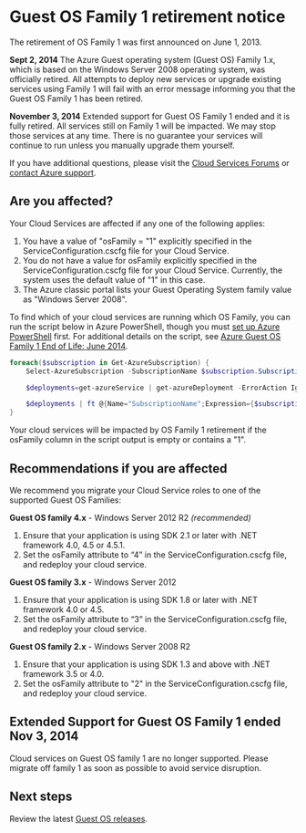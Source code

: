 <properties
   pageTitle="Guest OS family 1 retirement notice | Azure"
   description="Provides information about when the Azure Guest OS Family 1 retirement happened and how to determine if you are affected"
   services="cloud-services"
   documentationCenter="na"
   authors="raiye"
   manager="timlt"
   editor=""/>

<tags
   ms.service="cloud-services"
   ms.devlang="na"
   ms.topic="article"
   ms.tgt_pltfrm="na"
   ms.workload="tbd"
   ms.date="10/24/2016"
   ms.author="raiye"/>



# Guest OS Family 1 retirement notice

The retirement of OS Family 1 was first announced on June 1, 2013.

**Sept 2, 2014** The Azure Guest operating system (Guest OS) Family 1.x, which is based on the Windows Server 2008 operating system, was officially retired. All attempts to deploy new services or upgrade existing services using Family 1 will fail with an error message informing you that the Guest OS Family 1 has been retired.

**November 3, 2014** Extended support for Guest OS Family 1 ended and it is fully retired. All services still on Family 1 will be impacted. We may stop those services at any time. There is no guarantee your services will continue to run unless you manually upgrade them yourself.

If you have additional questions, please visit the [Cloud Services Forums](http://social.msdn.microsoft.com/Forums/home?forum=windowsazuredevelopment&filter=alltypes&sort=lastpostdesc) or [contact Azure support](/support/options).




## Are you affected?

Your Cloud Services are affected if any one of the following applies:

1. You have a value of "osFamily = "1" explicitly specified in the ServiceConfiguration.cscfg file for your Cloud Service.
2. You do not have a value for osFamily explicitly specified in the ServiceConfiguration.cscfg file for your Cloud Service. Currently, the system uses the default value of "1" in this case.
3. The Azure classic portal lists your Guest Operating System family value as "Windows Server 2008".

To find which of your cloud services are running which OS Family, you can run the script below in Azure PowerShell, though you must [set up Azure PowerShell](/documentation/articles/powershell-install-configure/) first. For additional details on the script, see [Azure Guest OS Family 1 End of Life: June 2014](http://blogs.msdn.com/b/ryberry/archive/2014/04/02/azure-guest-os-family-1-end-of-life-june-2014.aspx). 

```Powershell
foreach($subscription in Get-AzureSubscription) {
    Select-AzureSubscription -SubscriptionName $subscription.SubscriptionName

    $deployments=get-azureService | get-azureDeployment -ErrorAction Ignore | where {$_.SdkVersion -NE ""}

    $deployments | ft @{Name="SubscriptionName";Expression={$subscription.SubscriptionName}}, ServiceName, SdkVersion, Slot, @{Name="osFamily";Expression={(select-xml -content $_.configuration -xpath "/ns:ServiceConfiguration/@osFamily" -namespace $namespace).node.value }}, osVersion, Status, URL
}
```

Your cloud services will be impacted by OS Family 1 retirement if the osFamily column in the script output is empty or contains a "1".

## Recommendations if you are affected

We recommend you migrate your Cloud Service roles to one of the supported Guest OS Families:

**Guest OS family 4.x** - Windows Server 2012 R2 *(recommended)*

1. Ensure that your application is using SDK 2.1 or later with .NET framework 4.0, 4.5 or 4.5.1.
2. Set the osFamily attribute to “4” in the ServiceConfiguration.cscfg file, and redeploy your cloud service.


**Guest OS family 3.x** - Windows Server 2012

1. Ensure that your application is using SDK 1.8 or later with .NET framework 4.0 or 4.5.
2. Set the osFamily attribute to “3” in the ServiceConfiguration.cscfg file, and redeploy your cloud service.


**Guest OS family 2.x** - Windows Server 2008 R2

1. Ensure that your application is using SDK 1.3 and above with .NET framework 3.5 or 4.0.
2. Set the osFamily attribute to "2" in the ServiceConfiguration.cscfg file, and redeploy your cloud service.


## Extended Support for Guest OS Family 1 ended Nov 3, 2014
Cloud services on Guest OS family 1 are no longer supported. Please migrate off family 1 as soon as possible to avoid service disruption.  

## Next steps
Review the latest [Guest OS releases](/documentation/articles/cloud-services-guestos-update-matrix/).